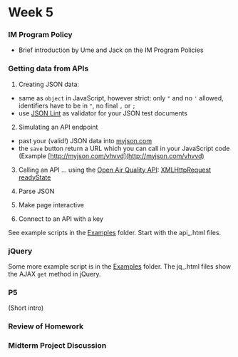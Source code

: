 # Week 5

### IM Program Policy
- Brief introduction by Ume and Jack on the IM Program Policies

### Getting data from APIs

1. Creating JSON data:
- same as `object` in JavaScript, however strict: only `"` and no `'` allowed, identifiers have to be in `"`, no final `,` or `;`
- use [JSON Lint](https://jsonlint.com/) as validator for your JSON test documents

2. Simulating an API endpoint
- past your (valid!) JSON data into [myjson.com](http://myjson.com)
- the `save` button return a URL which you can call in your JavaScript code (Example [http://myjson.com/vhvvd](http://myjson.com/vhvvd)

3. Calling an API
... using the [Open Air Quality API](https://docs.openaq.org/):
[XMLHttpRequest readyState](https://developer.mozilla.org/en-US/docs/Web/API/XMLHttpRequest/readyState)

4. Parse JSON

7. Make page interactive

6. Connect to an API with a key

See example scripts in the [Examples](/05/Examples/) folder. Start with the api_.html files.

### jQuery
Some more example script is in the [Examples](/05/Examples/) folder. The jq_.html files show the AJAX `get` method in jQuery.

### P5
(Short intro)

### Review of Homework

### Midterm Project Discussion
